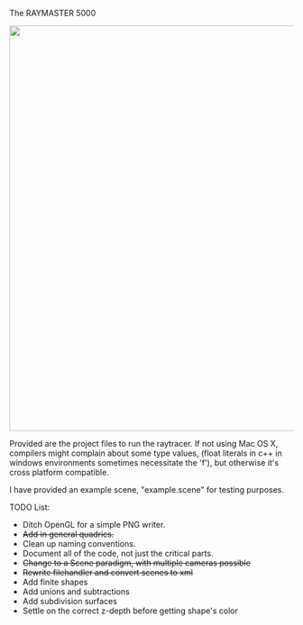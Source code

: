 The RAYMASTER 5000

<img src="http://people.tamu.edu/~mld2443/csce647/pr03/Example2.png" width=720px>

Provided are the project files to run the raytracer. If not using Mac OS X, compilers might complain about some type values, (float literals in c++ in windows environments sometimes necessitate the 'f'), but otherwise it's cross platform compatible.

I have provided an example scene, "example.scene" for testing purposes.

TODO List:
* Ditch OpenGL for a simple PNG writer.
* <strike>Add in general quadrics.</strike>
* Clean up naming conventions.
* Document all of the code, not just the critical parts.
* <strike>Change to a Scene paradigm, with multiple cameras possible</strike>
* <strike>Rewrite filehandler and convert scenes to xml</strike>
* Add finite shapes
* Add unions and subtractions
* Add subdivision surfaces
* Settle on the correct z-depth before getting shape's color
